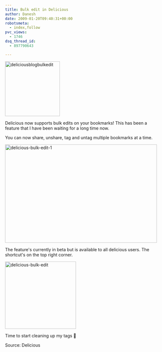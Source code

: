 ```yaml
---
title: Bulk edit in Delicious
author: Danesh
date: 2009-01-20T09:40:31+00:00
robotsmeta:
  - index,follow
pvc_views:
  - 1746
dsq_thread_id:
  - 897790643

---
```

<img loading="lazy" class="alignnone size-full wp-image-1167" title="deliciousblogbulkedit" src="/wp-content/uploads/2009/01/deliciousblogbulkedit.png" alt="deliciousblogbulkedit" width="180" height="180" srcset="/wp-content/uploads/2009/01/deliciousblogbulkedit.png 180w, /wp-content/uploads/2009/01/deliciousblogbulkedit-150x150.png 150w" sizes="(max-width: 180px) 100vw, 180px" />

Delicious now supports bulk edits on your bookmarks! This has been a feature that I have been waiting for a long time now.

You can now share, unshare, tag and untag multiple bookmarks at a time.

<img loading="lazy" class="alignnone size-medium wp-image-1165" title="delicious-bulk-edit-1" src="/wp-content/uploads/2009/01/delicious-bulk-edit-1-499x323.jpg" alt="delicious-bulk-edit-1" width="499" height="323" srcset="/wp-content/uploads/2009/01/delicious-bulk-edit-1-499x323.jpg 499w, /wp-content/uploads/2009/01/delicious-bulk-edit-1-1024x661.jpg 1024w, /wp-content/uploads/2009/01/delicious-bulk-edit-1.jpg 1584w" sizes="(max-width: 499px) 100vw, 499px" /> 

The feature's currently in beta but is available to all delicious users. The shortcut's on the top right corner.

<img loading="lazy" class="alignnone size-full wp-image-1164" title="delicious-bulk-edit" src="/wp-content/uploads/2009/01/delicious-bulk-edit.jpg" alt="delicious-bulk-edit" width="233" height="221" /> 

Time to start cleaning up my tags 🙂

Source: Delicious